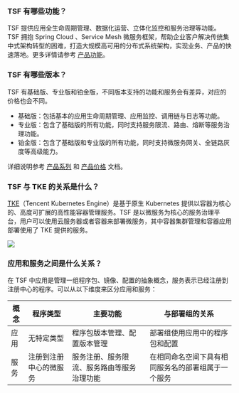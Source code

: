 ### TSF 有哪些功能？
TSF 提供应用全生命周期管理、数据化运营、立体化监控和服务治理等功能。TSF 拥抱 Spring Cloud 、Service Mesh 微服务框架，帮助企业客户解决传统集中式架构转型的困难，打造大规模高可用的分布式系统架构，实现业务、产品的快速落地。更多详情请参考 [产品功能](https://cloud.tencent.com/document/product/649/13036)。

### TSF 有哪些版本？
TSF 有基础版、专业版和铂金版，不同版本支持的功能和服务会有差异，对应的价格也会不同。
- 基础版：包括基本的应用生命周期管理、应用监控、调用链与日志等功能。
- 专业版：包含了基础版的所有功能，同时支持服务限流、路由、熔断等服务治理功能。
- 铂金版：包含了基础版和专业版的所有功能，同时支持微服务网关、全链路灰度等高级能力。

详细说明参考 [产品系列](https://cloud.tencent.com/document/product/649/30023) 和 [产品价格](https://cloud.tencent.com/document/product/649/30024) 文档。

### TSF 与 TKE 的关系是什么？

[TKE](https://cloud.tencent.com/document/product/457)（Tencent Kubernetes Engine）是基于原生 Kubernetes 提供以容器为核心的、高度可扩展的高性能容器管理服务。TSF 是以微服务为核心的服务治理平台，用户可以使用云服务器或者容器来部署微服务，其中容器集群管理和容器应用部署使用了 TKE 提供的服务。

![](https://main.qcloudimg.com/raw/072062a49857117abce23868f9038b69.jpg)


### 应用和服务之间是什么关系？

在 TSF 中应用是管理一组程序包、镜像、配置的抽象概念，服务表示已经注册到注册中心的程序。可以从以下维度来区分应用和服务：

| 概念 | 程序类型| 主要功能      | 与部署组的关系 |
| ---- | ------ | --------- | -------- |
| 应用 | 无特定类型 |  程序包版本管理、配置版本管理| 部署组使用应用中的程序包和配置  |
|服务| 注册到注册中心的微服务|服务注册、服务限流、服务路由等服务治理功能|在相同命名空间下具有相同服务名的部署组属于一个服务|


